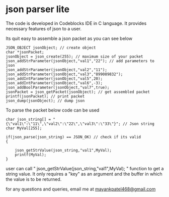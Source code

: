 # json parser lite

The code is developed in Codeblocks IDE in C language. It provides necessary features of json to a user.

Its quit easy to assemble a json packet as you can see below 


    JSON_OBJECT jsonObject; // create object
    char *jsonPacket;
    jsonObject = json_create(255); // maximum size of your packet 
    json_addStrParameter(jsonObject,"val1","22"); // add parameters to json
    json_addStrParameter(jsonObject,"val2","11");
    json_addStrParameter(jsonObject,"val3","899089832");
    json_addIntParameter(jsonObject,"val5",20);
    json_addIntParameter(jsonObject,"val6",-3);
    json_addBoolParameter(jsonObject,"val7",true);
    jsonPacket = json_getPacket(jsonObject); // get assembled packet
    printf(jsonPacket); // print packet
    json_dump(jsonObject); // dump json

To parse the packet below code can be used 
    
    char json_string[] = "{\"val1\":\"11\",\"val2\":\"22\",\"val3\":\"33\"}"; // Json string 
    char MyVal[255];

    if(json_parse(json_string) == JSON_OK) // check if its valid 
    {
      
        json_getStrValue(json_string,"val1",MyVal); 
        printf(MyVal);
    }

    
user can call " json_getStrValue(json_string,"val1",MyVal); " function to get a string value. It only requires a "key" as an argument and the buffer in which 
the value is to be returned.

for any questions and queries, email me at mayankpatel468@gmail.com







